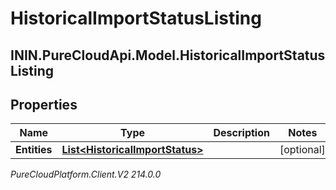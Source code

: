 # HistoricalImportStatusListing

## ININ.PureCloudApi.Model.HistoricalImportStatusListing

## Properties

|Name | Type | Description | Notes|
|------------ | ------------- | ------------- | -------------|
| **Entities** | [**List&lt;HistoricalImportStatus&gt;**](HistoricalImportStatus) |  | [optional] |



_PureCloudPlatform.Client.V2 214.0.0_
